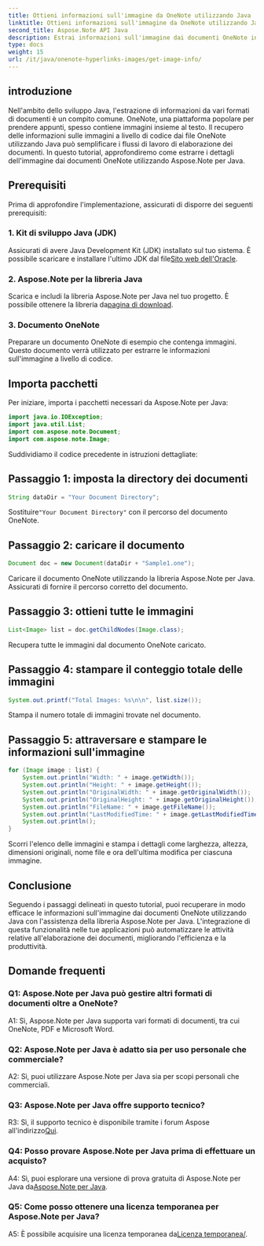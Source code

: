 ```yaml
---
title: Ottieni informazioni sull'immagine da OneNote utilizzando Java
linktitle: Ottieni informazioni sull'immagine da OneNote utilizzando Java
second_title: Aspose.Note API Java
description: Estrai informazioni sull'immagine dai documenti OneNote in Java! Ottieni dimensioni dell'immagine, nomi di file e altro. Semplici passaggi ed esempi di codice inclusi. #OneNote #Java #Aspose
type: docs
weight: 15
url: /it/java/onenote-hyperlinks-images/get-image-info/
---
```

## introduzione

Nell'ambito dello sviluppo Java, l'estrazione di informazioni da vari formati di documenti è un compito comune. OneNote, una piattaforma popolare per prendere appunti, spesso contiene immagini insieme al testo. Il recupero delle informazioni sulle immagini a livello di codice dai file OneNote utilizzando Java può semplificare i flussi di lavoro di elaborazione dei documenti. In questo tutorial, approfondiremo come estrarre i dettagli dell'immagine dai documenti OneNote utilizzando Aspose.Note per Java.

## Prerequisiti

Prima di approfondire l'implementazione, assicurati di disporre dei seguenti prerequisiti:

### 1. Kit di sviluppo Java (JDK)

Assicurati di avere Java Development Kit (JDK) installato sul tuo sistema. È possibile scaricare e installare l'ultimo JDK dal file[Sito web dell'Oracle](https://www.oracle.com/java/technologies/javase-jdk15-downloads.html).

### 2. Aspose.Note per la libreria Java

 Scarica e includi la libreria Aspose.Note per Java nel tuo progetto. È possibile ottenere la libreria da[pagina di download](https://releases.aspose.com/note/java/).

### 3. Documento OneNote

Preparare un documento OneNote di esempio che contenga immagini. Questo documento verrà utilizzato per estrarre le informazioni sull'immagine a livello di codice.

## Importa pacchetti

Per iniziare, importa i pacchetti necessari da Aspose.Note per Java:

```java
import java.io.IOException;
import java.util.List;
import com.aspose.note.Document;
import com.aspose.note.Image;
```

Suddividiamo il codice precedente in istruzioni dettagliate:

## Passaggio 1: imposta la directory dei documenti

```java
String dataDir = "Your Document Directory";
```

 Sostituire`"Your Document Directory"` con il percorso del documento OneNote.

## Passaggio 2: caricare il documento

```java
Document doc = new Document(dataDir + "Sample1.one");
```

Caricare il documento OneNote utilizzando la libreria Aspose.Note per Java. Assicurati di fornire il percorso corretto del documento.

## Passaggio 3: ottieni tutte le immagini

```java
List<Image> list = doc.getChildNodes(Image.class);
```

Recupera tutte le immagini dal documento OneNote caricato.

## Passaggio 4: stampare il conteggio totale delle immagini

```java
System.out.printf("Total Images: %s\n\n", list.size());
```

Stampa il numero totale di immagini trovate nel documento.

## Passaggio 5: attraversare e stampare le informazioni sull'immagine

```java
for (Image image : list) {
    System.out.println("Width: " + image.getWidth());
    System.out.println("Height: " + image.getHeight());
    System.out.println("OriginalWidth: " + image.getOriginalWidth());
    System.out.println("OriginalHeight: " + image.getOriginalHeight());
    System.out.println("FileName: " + image.getFileName());
    System.out.println("LastModifiedTime: " + image.getLastModifiedTime());
    System.out.println();
}
```

Scorri l'elenco delle immagini e stampa i dettagli come larghezza, altezza, dimensioni originali, nome file e ora dell'ultima modifica per ciascuna immagine.

## Conclusione

Seguendo i passaggi delineati in questo tutorial, puoi recuperare in modo efficace le informazioni sull'immagine dai documenti OneNote utilizzando Java con l'assistenza della libreria Aspose.Note per Java. L'integrazione di questa funzionalità nelle tue applicazioni può automatizzare le attività relative all'elaborazione dei documenti, migliorando l'efficienza e la produttività.

## Domande frequenti

### Q1: Aspose.Note per Java può gestire altri formati di documenti oltre a OneNote?

A1: Sì, Aspose.Note per Java supporta vari formati di documenti, tra cui OneNote, PDF e Microsoft Word.

### Q2: Aspose.Note per Java è adatto sia per uso personale che commerciale?

A2: Sì, puoi utilizzare Aspose.Note per Java sia per scopi personali che commerciali.

### Q3: Aspose.Note per Java offre supporto tecnico?

 R3: Sì, il supporto tecnico è disponibile tramite i forum Aspose all'indirizzo[Qui](https://forum.aspose.com/c/note/28).

### Q4: Posso provare Aspose.Note per Java prima di effettuare un acquisto?

 A4: Sì, puoi esplorare una versione di prova gratuita di Aspose.Note per Java da[Aspose.Note per Java](https://releases.aspose.com/note/java/).

### Q5: Come posso ottenere una licenza temporanea per Aspose.Note per Java?
 
 A5: È possibile acquisire una licenza temporanea da[Licenza temporanea/](https://purchase.aspose.com/temporary-license/).